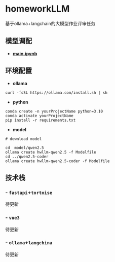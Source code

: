 # homeworkLLM
基于ollama+langchain的大模型作业评审任务

## 模型调配
- **[main.ipynb](main.ipynb)**


## 环境配置
- **ollama**
```
curl -fsSL https://ollama.com/install.sh | sh
```
- **python**
```
conda create -n yourProjectName python=3.10
conda activate yourProjectName
pip install -r requirements.txt
```

- **model**
```
# download model

cd  model/qwen2.5
ollama create hwllm-qwen2.5 -f Modelfile
cd ../qwen2.5-coder
ollama create hwllm-qwen2.5-coder -f Modelfile
```

## 技术栈
### - **`fastapi`+`tortoise`**
  待更新

### - **`vue3`**
  待更新

### - **`ollama`+`langchina`**
  待更新